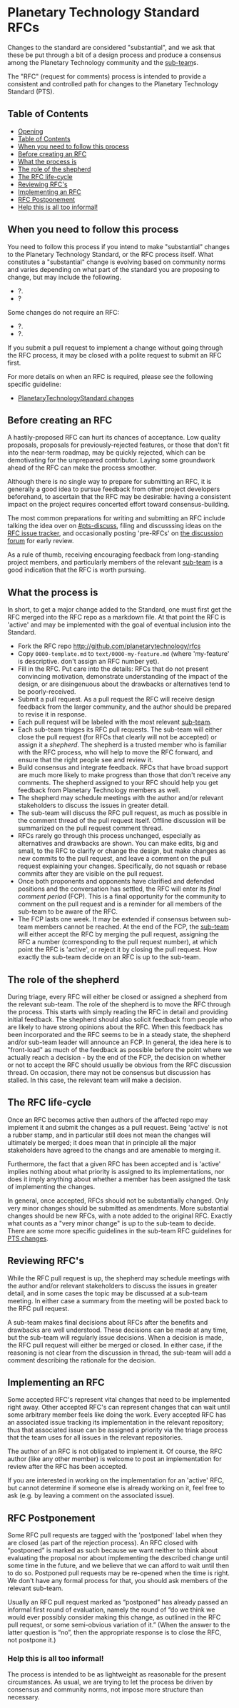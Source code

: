 # Planetary Technology Standard RFCs
[PTS RFCs]: #pts-rfcs

Changes to the standard are considered "substantial", and we ask that these be put
through a bit of a design process and produce a consensus among the Planetary Technology
community and the [sub-team]s.

The "RFC" (request for comments) process is intended to provide a
consistent and controlled path for changes to the Planetary Technology Standard (PTS).

## Table of Contents
[Table of Contents]: #table-of-contents
* [Opening](#pts-rfcs)
* [Table of Contents]
* [When you need to follow this process]
* [Before creating an RFC]
* [What the process is]
* [The role of the shepherd]
* [The RFC life-cycle]
* [Reviewing RFC's]
* [Implementing an RFC]
* [RFC Postponement]
* [Help this is all too informal!]


## When you need to follow this process
[When you need to follow this process]: #when-you-need-to-follow-this-process

You need to follow this process if you intend to make "substantial" changes to
the Planetary Technology Standard, or the RFC process itself. What constitutes a
"substantial" change is evolving based on community norms and varies depending
on what part of the standard you are proposing to change, but may include the
following.

   - ?.
   - ?

Some changes do not require an RFC:

   - ?.
   - ?.

If you submit a pull request to implement a change without going
through the RFC process, it may be closed with a polite request to
submit an RFC first.

For more details on when an RFC is required, please see the following specific
guideline:

* [PlanetaryTechnologyStandard changes](standard_changes.md)


## Before creating an RFC
[Before creating an RFC]: #before-creating-an-rfc

A hastily-proposed RFC can hurt its chances of acceptance. Low quality
proposals, proposals for previously-rejected features, or those that
don't fit into the near-term roadmap, may be quickly rejected, which
can be demotivating for the unprepared contributor. Laying some
groundwork ahead of the RFC can make the process smoother.

Although there is no single way to prepare for submitting an RFC, it
is generally a good idea to pursue feedback from other project
developers beforehand, to ascertain that the RFC may be desirable:
having a consistent impact on the project requires concerted effort
toward consensus-building.

The most common preparations for writing and submitting an RFC include
talking the idea over on [#pts-discuss][discuss], filing and discusssing ideas
on the [RFC issue tracker][issues], and occasionally posting
'pre-RFCs' on [the discussion forum][discuss] for early
review.

As a rule of thumb, receiving encouraging feedback from long-standing
project members, and particularly members of the relevant [sub-team]
is a good indication that the RFC is worth pursuing.

[issues]: https://github.com/planetarytechnology/rfcs/issues
[discuss]: https://discuss.planetary.technology


## What the process is
[What the process is]: #what-the-process-is

In short, to get a major change added to the Standard, one must first get the
RFC merged into the RFC repo as a markdown file. At that point the RFC
is 'active' and may be implemented with the goal of eventual inclusion
into the Standard.

* Fork the RFC repo http://github.com/planetarytechnology/rfcs
* Copy `0000-template.md` to `text/0000-my-feature.md` (where 'my-feature' is
descriptive. don't assign an RFC number yet).
* Fill in the RFC. Put care into the details: RFCs that do not present
convincing motivation, demonstrate understanding of the impact of the design, or
are disingenuous about the drawbacks or alternatives tend to be poorly-received.
* Submit a pull request. As a pull request the RFC will receive design feedback
from the larger community, and the author should be prepared to revise it in
response.
* Each pull request will be labeled with the most relevant [sub-team].
* Each sub-team triages its RFC pull requests. The sub-team will either close
the pull request (for RFCs that clearly will not be accepted) or assign it a
*shepherd*. The shepherd is a trusted member who is familiar with the RFC
process, who will help to move the RFC forward, and ensure that the right people
see and review it.
* Build consensus and integrate feedback. RFCs that have broad support are much
more likely to make progress than those that don't receive any comments. The
shepherd assigned to your RFC should help you get feedback from Planetary Technology members
as well.
* The shepherd may schedule meetings with the author and/or relevant
stakeholders to discuss the issues in greater detail.
* The sub-team will discuss the RFC pull request, as much as possible in the
comment thread of the pull request itself. Offline discussion will be summarized
on the pull request comment thread.
* RFCs rarely go through this process unchanged, especially as alternatives and
drawbacks are shown. You can make edits, big and small, to the RFC to
clarify or change the design, but make changes as new commits to the pull
request, and leave a comment on the pull request explaining your changes.
Specifically, do not squash or rebase commits after they are visible on the pull
request.
* Once both proponents and opponents have clarified and defended positions and
the conversation has settled, the RFC will enter its *final comment period*
(FCP). This is a final opportunity for the community to comment on the pull
request and is a reminder for all members of the sub-team to be aware of the
RFC.
* The FCP lasts one week. It may be extended if consensus between sub-team
members cannot be reached. At the end of the FCP,  the [sub-team] will either
accept the RFC by merging the pull request, assigning the RFC a number
(corresponding to the pull request number), at which point the RFC is 'active',
or reject it by closing the pull request. How exactly the sub-team decide on an
RFC is up to the sub-team.


## The role of the shepherd
[The role of the shepherd]: #the-role-of-the-shepherd

During triage, every RFC will either be closed or assigned a shepherd from the
relevant sub-team. The role of the shepherd is to move the RFC through the
process. This starts with simply reading the RFC in detail and providing initial
feedback. The shepherd should also solicit feedback from people who are likely
to have strong opinions about the RFC. When this feedback has been incorporated
and the RFC seems to be in a steady state, the shepherd and/or sub-team leader
will announce an FCP. In general, the idea here is to "front-load" as much of
the feedback as possible before the point where we actually reach a decision -
by the end of the FCP, the decision on whether or not to accept the RFC should
usually be obvious from the RFC discussion thread. On occasion, there may not be
consensus but discussion has stalled. In this case, the relevant team will make
a decision.


## The RFC life-cycle
[The RFC life-cycle]: #the-rfc-life-cycle

Once an RFC becomes active then authors of the affected repo may implement it and submit
the changes as a pull request. Being 'active' is not
a rubber stamp, and in particular still does not mean the changes will
ultimately be merged; it does mean that in principle all the major
stakeholders have agreed to the changs and are amenable to merging
it.

Furthermore, the fact that a given RFC has been accepted and is
'active' implies nothing about what priority is assigned to its
implementations, nor does it imply anything about whether a member
has been assigned the task of implementing the changes.

In general, once accepted, RFCs should not be substantially changed. Only very
minor changes should be submitted as amendments. More substantial changes should
be new RFCs, with a note added to the original RFC. Exactly what counts as a
"very minor change" is up to the sub-team to decide. There are some more
specific guidelines in the sub-team RFC guidelines for [PTS changes](standard_changes.md).


## Reviewing RFC's
[Reviewing RFC's]: #reviewing-rfcs

While the RFC pull request is up, the shepherd may schedule meetings with the
author and/or relevant stakeholders to discuss the issues in greater
detail, and in some cases the topic may be discussed at a sub-team
meeting. In either case a summary from the meeting will be
posted back to the RFC pull request.

A sub-team makes final decisions about RFCs after the benefits and drawbacks are
well understood. These decisions can be made at any time, but the sub-team will
regularly issue decisions. When a decision is made, the RFC pull request will
either be merged or closed. In either case, if the reasoning is not clear from
the discussion in thread, the sub-team will add a comment describing the
rationale for the decision.


## Implementing an RFC
[Implementing an RFC]: #implementing-an-rfc

Some accepted RFC's represent vital changes that need to be
implemented right away. Other accepted RFC's can represent changes
that can wait until some arbitrary member feels like doing the
work. Every accepted RFC has an associated issue tracking its
implementation in the relevant repository; thus that associated issue can
be assigned a priority via the triage process that the team uses for
all issues in the relevant repositories.

The author of an RFC is not obligated to implement it. Of course, the
RFC author (like any other member) is welcome to post an
implementation for review after the RFC has been accepted.

If you are interested in working on the implementation for an 'active'
RFC, but cannot determine if someone else is already working on it,
feel free to ask (e.g. by leaving a comment on the associated issue).


## RFC Postponement
[RFC Postponement]: #rfc-postponement

Some RFC pull requests are tagged with the 'postponed' label when they are
closed (as part of the rejection process). An RFC closed with “postponed” is
marked as such because we want neither to think about evaluating the proposal
nor about implementing the described change until some time in the future, and
we believe that we can afford to wait until then to do so. Postponed pull
requests may be re-opened when the time is right. We don't have any formal
process for that, you should ask members of the relevant sub-team.

Usually an RFC pull request marked as “postponed” has already passed
an informal first round of evaluation, namely the round of “do we
think we would ever possibly consider making this change, as outlined
in the RFC pull request, or some semi-obvious variation of it.”  (When
the answer to the latter question is “no”, then the appropriate
response is to close the RFC, not postpone it.)


### Help this is all too informal!
[Help this is all too informal!]: #help-this-is-all-too-informal

The process is intended to be as lightweight as reasonable for the
present circumstances. As usual, we are trying to let the process be
driven by consensus and community norms, not impose more structure than
necessary.

[sub-team]: http://planetary.technology/team.html
